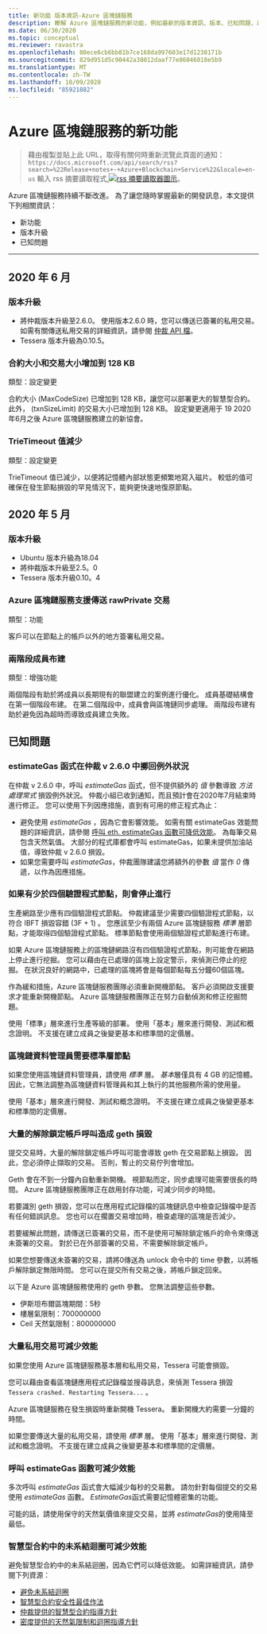 ```yaml
---
title: 新功能 版本資訊-Azure 區塊鏈服務
description: 瞭解 Azure 區塊鏈服務的新功能，例如最新的版本資訊、版本、已知問題，以及即將進行的變更。
ms.date: 06/30/2020
ms.topic: conceptual
ms.reviewer: ravastra
ms.openlocfilehash: 80ece6cb6bb81b7ce168da997603e17d1238171b
ms.sourcegitcommit: 829d951d5c90442a38012daaf77e86046018e5b9
ms.translationtype: MT
ms.contentlocale: zh-TW
ms.lasthandoff: 10/09/2020
ms.locfileid: "85921882"
---
```

# <a name="whats-new-in-azure-blockchain-service"></a>Azure 區塊鏈服務的新功能

> 藉由複製並貼上此 URL，取得有關何時重新流覽此頁面的通知： `https://docs.microsoft.com/api/search/rss?search=%22Release+notes+-+Azure+Blockchain+Service%22&locale=en-us` 輸入 rss 摘要讀取程式[ ![ rss 摘要讀取器圖示](./media/whats-new/feed-icon-16x16.png)](https://docs.microsoft.com/api/search/rss?search=%22Release+notes+-+Azure+Blockchain+Service%22&locale=en-us)。

Azure 區塊鏈服務持續不斷改進。 為了讓您隨時掌握最新的開發訊息，本文提供下列相關資訊：

- 新功能
- 版本升級
- 已知問題

---

## <a name="june-2020"></a>2020 年 6 月

### <a name="version-upgrades"></a>版本升級

- 將仲裁版本升級至2.6.0。 使用版本2.6.0 時，您可以傳送已簽署的私用交易。 如需有關傳送私用交易的詳細資訊，請參閱 [仲裁 API 檔](https://docs.goquorum.com/en/latest/Getting%20Started/api/)。
- Tessera 版本升級為0.10.5。

### <a name="contract-size-and-transaction-size-increased-to-128-kb"></a>合約大小和交易大小增加到 128 KB

類型：設定變更

合約大小 (MaxCodeSize) 已增加到 128 KB，讓您可以部署更大的智慧型合約。 此外， (txnSizeLimit) 的交易大小已增加到 128 KB。 設定變更適用于 19 2020 年6月之後 Azure 區塊鏈服務建立的新協會。

### <a name="trietimeout-value-reduced"></a>TrieTimeout 值減少

類型：設定變更

TrieTimeout 值已減少，以便將記憶體內部狀態更頻繁地寫入磁片。 較低的值可確保在發生節點損毀的罕見情況下，能夠更快速地復原節點。

## <a name="may-2020"></a>2020 年 5 月

### <a name="version-upgrades"></a>版本升級

- Ubuntu 版本升級為18.04
- 將仲裁版本升級至2.5。0
- Tessera 版本升級0.10。4

### <a name="azure-blockchain-service-supports-sending-rawprivate-transactions"></a>Azure 區塊鏈服務支援傳送 rawPrivate 交易

類型：功能

客戶可以在節點上的帳戶以外的地方簽署私用交易。

### <a name="two-phase-member-provisioning"></a>兩階段成員布建

類型：增強功能

兩個階段有助於將成員以長期現有的聯盟建立的案例進行優化。 成員基礎結構會在第一個階段布建。 在第二個階段中，成員會與區塊鏈同步處理。 兩階段布建有助於避免因為超時而導致成員建立失敗。

## <a name="known-issues"></a>已知問題

### <a name="ethestimategas-function-throws-exception-in-quorum-v260"></a>estimateGas 函式在仲裁 v 2.6.0 中擲回例外狀況

在仲裁 v 2.6.0 中，呼叫 *estimateGas* 函式，但不提供額外的 *值* 參數導致 *方法處理常式* 損毀例外狀況。 仲裁小組已收到通知，而且預計會在2020年7月結束時進行修正。 您可以使用下列因應措施，直到有可用的修正程式為止：

- 避免使用 *estimateGas* ，因為它會影響效能。 如需有關 estimateGas 效能問題的詳細資訊，請參閱 [呼叫 eth. estimateGas 函數可降低效能](#calling-ethestimategas-function-reduces-performance)。 為每筆交易包含天然氣值。 大部分的程式庫都會呼叫 estimateGas，如果未提供加油站值，導致仲裁 v 2.6.0 損毀。
- 如果您需要呼叫 *estimateGas*，仲裁團隊建議您將額外的參數 *值* 當作 *0* 傳遞，以作為因應措施。

### <a name="mining-stops-if-fewer-than-four-validator-nodes"></a>如果有少於四個驗證程式節點，則會停止進行

生產網路至少應有四個驗證程式節點。 仲裁建議至少需要四個驗證程式節點，以符合 IBFT 損毀容錯 (3F + 1) 。 您應該至少有兩個 Azure 區塊鏈服務 *標準* 層節點，才能取得四個驗證程式節點。 標準節點會使用兩個驗證程式節點進行布建。  

如果 Azure 區塊鏈服務上的區塊鏈網路沒有四個驗證程式節點，則可能會在網路上停止進行挖掘。 您可以藉由在已處理的區塊上設定警示，來偵測已停止的挖掘。 在狀況良好的網路中，已處理的區塊將會是每個節點每五分鐘60個區塊。

作為緩和措施，Azure 區塊鏈服務團隊必須重新開機節點。 客戶必須開啟支援要求才能重新開機節點。 Azure 區塊鏈服務團隊正在努力自動偵測和修正挖掘問題。

使用「標準」層來進行生產等級的部署。 使用「基本」層來進行開發、測試和概念證明。 不支援在建立成員之後變更基本和標準間的定價層。

### <a name="blockchain-data-manager-requires-standard-tier-node"></a>區塊鏈資料管理員需要標準層節點

如果您使用區塊鏈資料管理員，請使用 *標準* 層。 *基本*層僅具有 4 GB 的記憶體。 因此，它無法調整為區塊鏈資料管理員和其上執行的其他服務所需的使用量。

使用「基本」層來進行開發、測試和概念證明。 不支援在建立成員之後變更基本和標準間的定價層。

### <a name="large-volume-of-unlock-account-calls-causes-geth-to-crash"></a>大量的解除鎖定帳戶呼叫造成 geth 損毀

提交交易時，大量的解除鎖定帳戶呼叫可能會導致 geth 在交易節點上損毀。 因此，您必須停止擷取的交易。 否則，暫止的交易佇列會增加。

Geth 會在不到一分鐘內自動重新開機。 視節點而定，同步處理可能需要很長的時間。 Azure 區塊鏈服務團隊正在啟用封存功能，可減少同步的時間。

若要識別 geth 損毀，您可以在應用程式記錄檔的區塊鏈訊息中檢查記錄檔中是否有任何錯誤訊息。 您也可以在擱置交易增加時，檢查處理的區塊是否減少。

若要緩解此問題，請傳送已簽署的交易，而不是使用可解除鎖定帳戶的命令來傳送未簽署的交易。 對於已在外部簽署的交易，不需要解除鎖定帳戶。

如果您想要傳送未簽署的交易，請將0傳送為 unlock 命令中的 time 參數，以將帳戶解除鎖定無限時間。 您可以在提交所有交易之後，將帳戶鎖定回來。  

以下是 Azure 區塊鏈服務使用的 geth 參數。 您無法調整這些參數。

- 伊斯坦布爾區塊期間：5秒
- 樓層氣限制：700000000
- Ceil 天然氣限制：800000000

### <a name="large-volume-of-private-transactions-reduces-performance"></a>大量私用交易可減少效能

如果您使用 Azure 區塊鏈服務基本層和私用交易，Tessera 可能會損毀。

您可以藉由查看區塊鏈應用程式記錄檔並搜尋訊息，來偵測 Tessera 損毀 `Tessera crashed. Restarting Tessera...` 。

Azure 區塊鏈服務在發生損毀時重新開機 Tessera。 重新開機大約需要一分鐘的時間。

如果您要傳送大量的私用交易，請使用 *標準* 層。 使用「基本」層來進行開發、測試和概念證明。 不支援在建立成員之後變更基本和標準間的定價層。

### <a name="calling-ethestimategas-function-reduces-performance"></a>呼叫 estimateGas 函數可減少效能

多次呼叫 *estimateGas* 函式會大幅減少每秒的交易數。 請勿針對每個提交的交易使用 *estimateGas* 函數。 *EstimateGas*函式需要記憶體密集的功能。

可能的話，請使用保守的天然氣價值來提交交易，並將 *estimateGas*的使用降至最低。

### <a name="unbounded-loops-in-smart-contracts-reduces-performance"></a>智慧型合約中的未系結迴圈可減少效能

避免智慧型合約中的未系結迴圈，因為它們可以降低效能。 如需詳細資訊，請參閱下列資源：

- [避免未系結迴圈](https://blog.b9lab.com/getting-loopy-with-solidity-1d51794622ad )
- [智慧型合約安全性最佳作法](https://github.com/ConsenSys/smart-contract-best-practices)
- [仲裁提供的智慧型合約指導方針](http://docs.goquorum.com/en/latest/Security/Framework/Decentralized%20Application/Smart%20Contracts%20Security/)
- [密度提供的天然氣限制和迴圈指導方針](https://solidity.readthedocs.io/en/develop/security-considerations.html#gas-limit-and-loops)
